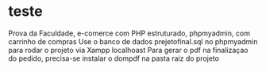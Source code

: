 # teste
Prova da Faculdade, e-comerce com PHP estruturado, phpmyadmin, com carrinho de compras 
Use o banco de dados prejetofinal.sql no phpmyadmin para rodar o projeto via Xampp localhoast
Para gerar o pdf na finalizaçao do pedido, precisa-se instalar o dompdf na pasta raiz do projeto
